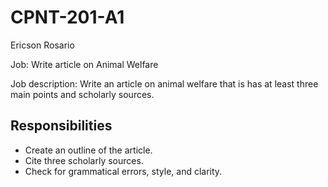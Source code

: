 # CPNT-201-A1
Ericson Rosario 

Job: Write article on Animal Welfare

Job description: Write an article on animal welfare that is has at least three main points and scholarly sources. 

## Responsibilities 
- Create an outline of the article.
- Cite three scholarly sources.
- Check for grammatical errors, style, and clarity. 
